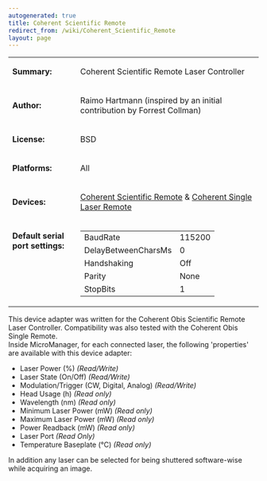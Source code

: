 ```yaml
---
autogenerated: true
title: Coherent Scientific Remote
redirect_from: /wiki/Coherent_Scientific_Remote
layout: page
---
```


<table>
<tr>
<td markdown="1">

**Summary:**

</td>
<td markdown="1">

Coherent Scientific Remote Laser Controller

</td>
</tr>
<tr>
<td markdown="1">

**Author:**

</td>
<td markdown="1">

Raimo Hartmann (inspired by an initial contribution by Forrest Collman)

</td>
</tr>
<tr>
<td markdown="1">

**License:**

</td>
<td markdown="1">

BSD

</td>
</tr>
<tr>
<td markdown="1">

**Platforms:**

</td>
<td markdown="1">

All

</td>
</tr>
<tr>
<td markdown="1">

**Devices:**

</td>
<td markdown="1">

[Coherent Scientific
Remote](https://www.coherent.com/lasers/laser/optoskand-beam-delivery-components/obis-scientific-remote)
& [Coherent Single Laser
Remote](https://www.coherent.com/lasers/laser/obis-single-laser-remote)

</td>
</tr>
<tr>
<td markdown="1" valign=top>

**Default serial port settings:**

</td>
<td markdown="1" valign=top>

|                     |        |
|---------------------|--------|
| BaudRate            | 115200 |
| DelayBetweenCharsMs | 0      |
| Handshaking         | Off    |
| Parity              | None   |
| StopBits            | 1      |

</td>
</tr>
</table>

This device adapter was written for the Coherent Obis Scientific Remote
Laser Controller. Compatibility was also tested with the Coherent Obis
Single Remote.  
Inside MicroManager, for each connected laser, the following
'properties' are available with this device adapter:

-   Laser Power (%) *(Read/Write)*
-   Laser State (On/Off) *(Read/Write)*
-   Modulation/Trigger (CW, Digital, Analog) *(Read/Write)*
-   Head Usage (h) *(Read only)*
-   Wavelength (nm) *(Read only)*
-   Minimum Laser Power (mW) *(Read only)*
-   Maximum Laser Power (mW) *(Read only)*
-   Power Readback (mW) *(Read only)*
-   Laser Port *(Read Only)*
-   Temperature Baseplate (°C) *(Read only)*

In addition any laser can be selected for being shuttered software-wise
while acquiring an image.  
